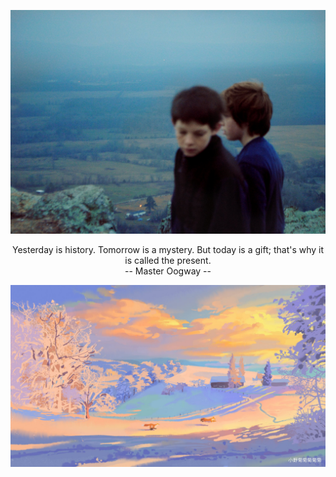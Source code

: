 [![Was it just a dream?](https://raw.githubusercontent.com/yawkar/yawkar/main/media/5708073163_6e9d1d5ae6_k.jpg)](https://youtu.be/Dy6T9-dmkh4?t=457)

<p align="center">
  Yesterday is history. Tomorrow is a mystery. But today is a gift; that's why it is called the present.<br>
  -- Master Oogway --
</p>
<p align="center" width="100%">
  <img src="https://raw.githubusercontent.com/yawkar/yawkar/main/media/2ec62fd8bdd9ac88be7f6f60794d40b0.jpg" />
</p>

